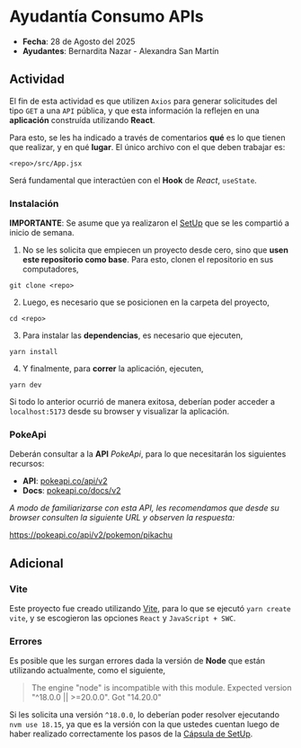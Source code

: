 
# Ayudantía Consumo APIs

* **Fecha**: 28 de Agosto del 2025
* **Ayudantes**: Bernardita Nazar - Alexandra San Martín

## Actividad

El fin de esta actividad es que utilizen `Axios` para generar solicitudes del tipo `GET` a una `API` pública, y que esta información la reflejen en una **aplicación** construída utilizando **React**.

Para esto, se les ha indicado a través de comentarios **qué** es lo que tienen que realizar, y en qué **lugar**. El único archivo con el que deben trabajar es:

```
<repo>/src/App.jsx
```

Será fundamental que interactúen con el **Hook** de *React*, `useState`.

### Instalación

**IMPORTANTE**: Se asume que ya realizaron el [SetUp](https://www.youtube.com/watch?v=KtH8qZt9aUg) que se les compartió a inicio de semana.

1. No se les solicita que empiecen un proyecto desde cero, sino que **usen este repositorio como base**. Para esto, clonen el repositorio en sus computadores,

```
git clone <repo>
```

2. Luego, es necesario que se posicionen en la carpeta del proyecto,

```
cd <repo>
```

3. Para instalar las **dependencias**, es necesario que ejecuten,

```
yarn install
```

4. Y finalmente, para **correr** la aplicación, ejecuten,

```
yarn dev
```

Si todo lo anterior ocurrió de manera exitosa, deberían poder acceder a `localhost:5173` desde su browser y visualizar la aplicación.

### PokeApi

Deberán consultar a la **API** *PokeApi*, para lo que necesitarán los siguientes recursos:

* **API**: [pokeapi.co/api/v2](https://pokeapi.co/api/v2)
* **Docs**: [pokeapi.co/docs/v2](https://pokeapi.co/docs/v2)

*A modo de familiarizarse con esta API, les recomendamos que desde su browser consulten la siguiente URL y observen la respuesta:*

https://pokeapi.co/api/v2/pokemon/pikachu

## Adicional

### Vite

Este proyecto fue creado utilizando [Vite](https://vitejs.dev/), para lo que se ejecutó `yarn create vite`, y se escogieron las opciones `React` y `JavaScript + SWC`.

### Errores

Es posible que les surgan errores dada la versión de **Node** que están utilizando actualmente, como el siguiente,

> The engine "node" is incompatible with this module. Expected version "^18.0.0 || >=20.0.0". Got "14.20.0"

Si les solicita una versión `^18.0.0`, lo deberían poder resolver ejecutando `nvm use 18.15`, ya que es la versión con la que ustedes cuentan luego de haber realizado correctamente los pasos de la [Cápsula de SetUp](https://www.youtube.com/watch?v=KtH8qZt9aUg).

